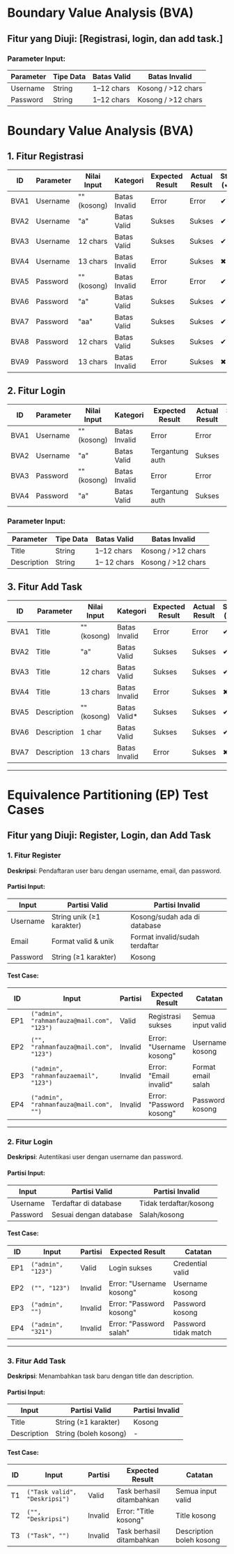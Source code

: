 # Boundary Value Analysis (BVA)

## **Fitur yang Diuji**: [Registrasi, login, dan add task.]  

### **Parameter Input**:
| Parameter | Tipe Data | Batas Valid | Batas Invalid      |
|-----------|-----------|-------------|--------------------|
| Username  | String    | 1–12 chars | Kosong / >12 chars |
| Password  | String    | 1–12 chars | Kosong / >12 chars |
# Boundary Value Analysis (BVA)

## 1. Fitur Registrasi
| ID   | Parameter | Nilai Input      | Kategori       | Expected Result | Actual Result | Status (✔/✖) | Catatan |
|------|-----------|------------------|----------------|------------------|---------------|-------------|---------|
| BVA1 | Username  | "" (kosong)      | Batas Invalid  | Error            | Error         |    ✔          |         |
| BVA2 | Username  | "a"              | Batas Valid    | Sukses           | Sukses        |     ✔         |         |
| BVA3 | Username  | 12 chars        | Batas Valid    | Sukses           |  Sukses             |    ✔     |         |
| BVA4 | Username  | 13 chars        | Batas Invalid    | Error           |  Sukses             |   ✖     |         |
| BVA5 | Password  | "" (kosong)      | Batas Invalid  | Error            | Error              |     ✔        |         |
| BVA6 | Password  | "a"              | Batas Valid    | Sukses           |  Sukses             |     ✔        |         |
| BVA7 | Password  | "aa"             | Batas Valid    | Sukses           |  Sukses             |      ✔       |         |
| BVA8| Password  | 12 chars        | Batas Valid    | Sukses           |    Sukses           |       ✔      |         |
| BVA9| Password  | 13 chars        | Batas Invalid    | Error           |  Sukses             |      ✖       |         |

## 2. Fitur Login
| ID   | Parameter | Nilai Input      | Kategori       | Expected Result | Actual Result | Status (✔/✖) | Catatan |
|------|-----------|------------------|----------------|------------------|---------------|-------------|---------|
| BVA1 | Username  | "" (kosong)      | Batas Invalid  | Error            | Error              |    ✔         |         |
| BVA2 | Username  | "a"              | Batas Valid    | Tergantung auth  |  Sukses             |   ✔          |         |
| BVA3 | Password  | "" (kosong)      | Batas Invalid  | Error            | Error              |     ✔        |         |
| BVA4 | Password  | "a"              | Batas Valid    | Tergantung auth  | Sukses              |     ✔        |         |

### **Parameter Input**:
| Parameter | Tipe Data | Batas Valid | Batas Invalid      |
|-----------|-----------|-------------|--------------------|
| Title  | String    | 1–12 chars | Kosong / >12 chars |
| Description  | String    | 1– 12 chars | Kosong / >12 chars |

## 3. Fitur Add Task
| ID   | Parameter    | Nilai Input      | Kategori       | Expected Result | Actual Result | Status (✔/✖) | Catatan |
|------|--------------|------------------|----------------|------------------|---------------|-------------|---------|
| BVA1 | Title        | "" (kosong)      | Batas Invalid  | Error            | Error         |   ✔        |         |
| BVA2 | Title        | "a"              | Batas Valid    | Sukses           | Sukses        |    ✔         |         |
| BVA3 | Title        | 12 chars        | Batas Valid    | Sukses           |  Sukses             |  ✔           |         |
| BVA4 | Title        | 13 chars        | Batas Invalid  | Error            |  Sukses             |  ✖          |         |
| BVA5 | Description  | "" (kosong)      | Batas Valid*   | Sukses           | Sukses              | ✔            |         |
| BVA6 | Description  | 1 char           | Batas Valid    | Sukses           | Sukses              | ✔           |         |
| BVA7| Description  | 13 chars       | Batas Invalid    | Error           |     Sukses          |  ✖            |         |
---

# Equivalence Partitioning (EP) Test Cases

## Fitur yang Diuji: Register, Login, dan Add Task

### 1. Fitur Register
**Deskripsi**: Pendaftaran user baru dengan username, email, dan password.

#### Partisi Input:
| Input     | Partisi Valid               | Partisi Invalid                 |
|-----------|-----------------------------|----------------------------------|
| Username  | String unik (≥1 karakter)   | Kosong/sudah ada di database    |
| Email     | Format valid & unik         | Format invalid/sudah terdaftar  |
| Password  | String (≥1 karakter)        | Kosong                          |

#### Test Case:
| ID  | Input                                   | Partisi  | Expected Result                  | Catatan               |
|-----|-----------------------------------------|----------|-----------------------------------|-----------------------|
| EP1  | `("admin", "rahmanfauza@mail.com", "123")`| Valid    | Registrasi sukses                 | Semua input valid     |
| EP2  | `("", "rahmanfauza@mail.com", "123")`       | Invalid  | Error: "Username kosong"          | Username kosong       |
| EP3  | `("admin", "rahmanfauzaemail", "123")`   | Invalid  | Error: "Email invalid"            | Format email salah    |
| EP4  | `("admin", "rahmanfauza@mail.com", "")`        | Invalid  | Error: "Password kosong"          | Password kosong       |

---

### 2. Fitur Login
**Deskripsi**: Autentikasi user dengan username dan password.

#### Partisi Input:
| Input     | Partisi Valid               | Partisi Invalid                 |
|-----------|-----------------------------|----------------------------------|
| Username  | Terdaftar di database       | Tidak terdaftar/kosong          |
| Password  | Sesuai dengan database      | Salah/kosong                    |

#### Test Case:
| ID  | Input                     | Partisi  | Expected Result          | Catatan               |
|-----|---------------------------|----------|---------------------------|-----------------------|
| EP1  | `("admin", "123")`  | Valid    | Login sukses              | Credential valid      |
| EP2  | `("", "123")`       | Invalid  | Error: "Username kosong"  | Username kosong       |
| EP3  | `("admin", "")`           | Invalid  | Error: "Password kosong"  | Password kosong       |
| EP4  | `("admin", "321")`      | Invalid  | Error: "Password salah"   | Password tidak match  |

---

### 3. Fitur Add Task
**Deskripsi**: Menambahkan task baru dengan title dan description.

#### Partisi Input:
| Input        | Partisi Valid          | Partisi Invalid       |
|--------------|------------------------|-----------------------|
| Title        | String (≥1 karakter)   | Kosong                |
| Description  | String (boleh kosong)  | -                     |

#### Test Case:
| ID  | Input                              | Partisi  | Expected Result               | Catatan               |
|-----|------------------------------------|----------|--------------------------------|-----------------------|
| T1  | `("Task valid", "Deskripsi")`     | Valid    | Task berhasil ditambahkan      | Semua input valid     |
| T2  | `("", "Deskripsi")`               | Invalid  | Error: "Title kosong"          | Title kosong          |
| T3  | `("Task", "")`                    | Invalid    | Task berhasil ditambahkan      | Description boleh kosong |


